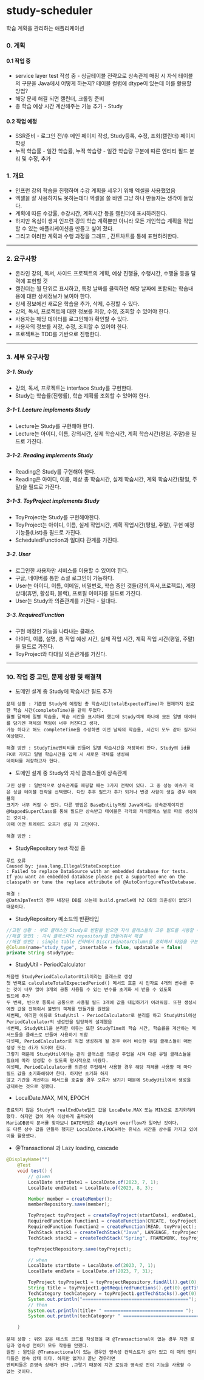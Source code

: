 # study-scheduler
학습 계획을 관리하는 애플리케이션
### 0. 계획
#### 0.1 작업 중
+ service layer test 작성 중 - 싱글테이블 전략으로 상속관계 매핑 시 자식 테이블의 구분을 Java에서 어떻게 하는지? 테이블 컬럼에 dtype이 있는데 이를 활용할 방법?
+ 해당 문제 해결 되면 캘린더, 크롤링 준비
+ 총 학습 예상 시간 계산해주는 기능 추가 - Study

#### 0.2 작업 예정
+ SSR준비 - 로그인 전/후 메인 페이지 작성, Study등록, 수정, 조회(캘린더) 페이지 작성
+ 누적 학습률 - 일간 학습률, 누적 학습량 - 일간 학습량 구분에 따른 엔티티 필드 분리 및 수정, 추가

### 1. 개요
+ 인프런 강의 학습을 진행하며 수강 계획을 세우기 위해 엑셀을 사용했었음
+ 엑셀을 잘 사용하지도 못하는데다 엑셀을 쓸 바엔 그냥 하나 만들자는 생각이 들었다.
+ 계획에 따른 수강률, 수강시간, 계획시간 등을 캘린더에 표시하려한다.
+ 하지만 욕심이 생겨 인프런 강의 학습 계획뿐만 아니라 모든 개인학습 계획을 작업할 수 있는 애플리케이션을 만들고 싶어 졌다.
+ 그리고 이러한 계획과 수행 과정을 그래프 , 간트차트를 통해 표현하려한다.

---

### 2. 요구사항
+ 온라인 강의, 독서, 사이드 프로젝트의 계획, 예상 진행율, 수행시간, 수행율 등을 달력에 표현할 것
+ 캘린더는 월 단위로 표시하고, 특정 날짜를 클릭하면 해당 날짜에 포함되는 학습내용에 대한 상세정보가 보여야 한다.
+ 상세 정보에선 새로운 학습을 추가, 삭제, 수정할 수 있다.
+ 강의, 독서, 프로젝트에 대한 정보를 저장, 수정, 조회할 수 있어야 한다.
+ 사용자는 해당 데이터를 로그인해야 확인할 수 있다.
+ 사용자의 정보를 저장, 수정, 조회할 수 있어야 한다.
+ 프로젝트는 TDD를 기반으로 진행한다.

---

### 3. 세부 요구사항
##### 3-1. Study
+ 강의, 독서, 프로젝트는 interface Study를 구현한다.
+ Study는 학습률(진행률), 학습 계획률 조회할 수 있어야 한다.
##### 3-1-1. Lecture implements Study
+ Lecture는 Study를 구현해야 한다.
+ Lecture는 아이디, 이름, 강의시간, 실제 학습시간, 계획 학습시간(평일, 주말)을 필드로 가진다.
##### 3-1-2. Reading implements Study
+ Reading은 Study를 구현해야 한다.
+ Reading은 아이디, 이름, 예상 총 학습시간, 실제 학습시간, 계획 학습시간(평일, 주말)을 필드로 가진다.
##### 3-1-3. ToyProject implements Study
+ ToyProject는 Study를 구현해야한다.
+ ToyProject는 아이디, 이름, 실제 작업시간, 계획 작업시간(평일, 주말), 구현 예정 기능들(List)을 필드로 가진다.
+ ScheduledFunction과 일대다 관계를 가진다.

##### 3-2. User
+ 로그인한 사용자만 서비스를 이용할 수 있어야 한다.
+ 구글, 네이버를 통한 소셜 로그인이 가능하다.
+ User는 아이디, 이름, 이메일, 비밀번호, 학습 중인 것들(강의,독서,프로젝트), 계정상태(휴면, 활성화, 블랙), 프로필 이미지를 필드로 가진다.
+ User는 Study와 의존관계를 가진다 - 일대다.

##### 3-3. RequiredFunction
+ 구현 예정인 기능을 나타내는 클래스
+ 아이디, 이름, 설명, 총 작업 예상 시간, 실제 작업 시간, 계획 작업 시간(평일, 주말)을 필드로 가진다.
+ ToyProject와 다대일 의존관게를 가진다.

---

### 10. 작업 중 고민, 문제 상황 및 해결책
+ 도메인 설계 중 Study에 학습시간 필드 추가
```
문제 상황 : 기존엔 Study에 예정된 총 학습시간(totalExpectedTime)과 현재까지 완료한 학습 시간(completeTime)을 같이 두었다.
월별 달력에 일별 학습율, 학습 시간을 표시하려 했는데 Study객체 하나에 모든 일별 데이터를 담기엔 객체의 책임이 너무 커진다고 생각.
가능 하다고 해도 completeTime을 수정하면 이전 날짜의 학습율, 시간이 모두 같아 질거라 예상됐다.

해결 방안 : StudyTime엔티티를 만들어 일별 학습시간을 저장하려 한다. Study의 id를 FK로 가지고 일별 학습시간을 입력 시 새로운 객체를 생성해
데이터를 저장하고자 한다.
```

+ 도메인 설계 중 Study와 자식 클래스들이 상속관계
```
고민 상황 : 일반적으로 상속관계를 매핑할 때는 3가지 전략이 있다. 그 중 성능 이슈가 적은 싱글 테이블 전략을 선택했다. 다만 추후 필드가 추가 되거나 변경 사항이 생길 경우 테이블의 
크기가 너무 커질 수 있다. 다른 방법은 BaseEntity처럼 Java에서는 상속관계이지만 @MappedSuperClass를 통해 필드만 상속받고 테이블은 각각의 자식클래스 별로 따로 생성하는 것이다. 
이때 어떤 트레이드 오프가 생길 지 고민이다.

해결 방안 : 
```

+ StudyRepository test 작성 중
```
루트 오류  
Caused by: java.lang.IllegalStateException
: Failed to replace DataSource with an embedded database for tests. 
If you want an embedded database please put a supported one on the classpath or tune the replace attribute of @AutoConfigureTestDatabase.

해결 : 
@DataJpaTest의 경우 내장된 DB를 쓰는데 build.gradle에 h2 DB의 의존성이 없었기 때문이다.
```

+ StudyRepository 메소드의 반환타입
```java
//고민 상황 : 부모 클래스인 Study로 반환을 받으면 자식 클래스들의 고유 필드를 사용할 수 없다.
//해결 방안1 : 자식 클래스마다 repository를 만들어줘서 해결
//해결 방안2 : single table 전략에서 DiscriminatorColumn을 조회해서 타입을 구분해 줄 수 있다.
@Column(name="study_type", insertable = false, updatable = false)
private String studyType;
```

+ StudyUtil - PeriodCalculator 
```
처음엔 StudyPeriodCalculatorUtil이라는 클래스로 생성
첫 번째로 calculateTotalExpectedPeriod() 메서드 호출 시 인자로 4개의 변수를 주는 것이 너무 많아 3개의 공통 사용될 수 있는 변수를 초기화 시 받을 수 있도록
필드에 추가
두 번째, 빈으로 등록시 공통으로 사용될 필드 3개에 값을 대입하기가 어려워짐. 또한 생성시에만 값을 전해줘서 불변의 객체를 만들기를 원했음
세번째, 이러한 이유로 StudyUtil - PeriodCalculator로 분리를 하고 StudyUtil에선 PeriodCalculator의 생성만을 담당하게 설계했음
네번째, StudyUtil을 분리한 이유는 또한 StudyTime의 학습 시간, 학습률을 계산하는 메서드들을 클래스로 만들어 사용하기 위함
다섯째, PeriodCalculator로 직접 생성하게 될 경우 여러 비슷한 유틸 클래스들이 매번 생성 또는 di가 되어야 한다.
그렇기 때문에 StudyUtil이라는 관리 클래스를 의존성 주입을 시켜 다른 유틸 클래스들을 필요에 따라 생성할 수 있도록 명시적으로 바꿨다.
여섯째, PeriodCalculator를 의존성 주입해서 사용할 경우 해당 객체를 사용할 때 마다 필드 값을 초기화해줘야 한다. 하지만 초기화 하지
않고 기간을 계산하는 메서드를 호출할 경우 오류가 생기기 때문에 StudyUtil에서 생성을 강제하는 것으로 정했다.
```

+ LocalDate.MAX, MIN, EPOCH
```
종료되지 않은 Study의 realEndDate필드 값을 LocaDate.MAX 또는 MIN으로 초기화하려 했다. 하지만 값이 계속 이상하게 출력되어
MariaDB공식 문서를 찾아보니 DATE타입은 4Bytes라 overflow가 일어난 것이다. 
또 다른 상수 값을 만들까 했지만 LocalDate.EPOCH라는 유닉스 시간을 상수를 가지고 있어 이를 활용했다.
```

+ @Transactional 과 Lazy loading, cascade
```java
@DisplayName("")
    @Test
    void test() {
        // given
        LocalDate startDate1 = LocalDate.of(2023, 7, 1);
        LocalDate endDate1 = LocalDate.of(2023, 8, 3);

        Member member = createMember();
        memberRepository.save(member);

        ToyProject toyProject = createToyProject(startDate1, endDate1, member);
        RequiredFunction function1 = createFunction(CREATE, toyProject);
        RequiredFunction function2 = createFunction(READ, toyProject);
        TechStack stack1 = createTechStack("Java", LANGUAGE, toyProject);
        TechStack stack2 = createTechStack("Spring", FRAMEWORK, toyProject);

        toyProjectRepository.save(toyProject);

        // when
        LocalDate startDate = LocalDate.of(2023, 7, 1);
        LocalDate endDate = LocalDate.of(2023, 7, 31);

        ToyProject toyProject1 = toyProjectRepository.findAll().get(0);
        String title = toyProject1.getRequiredFunctions().get(0).getTitle();
        TechCategory techCategory = toyProject1.getTechStacks().get(0).getTechCategory();
        System.out.println("=======================================");
        // then
        System.out.println(title+ " ============================= ");
        System.out.println(techCategory+ " ============================= ");

    }
```
```
문제 상황 : 위와 같은 테스트 코드를 작성했을 때 @Transactional이 없는 경우 지연 로딩과 영속성 전이가 모두 작동을 안했다.
원인 : 원인은 @Transactional이 있는 경우만 영속성 컨텍스트가 살아 있고 이 때의 엔티티들은 영속 상태 이다. 하지만 없거나 끝난 경우라면
엔티티들은 준영속 상태가 된다 .그렇기 때문에 지연 로딩과 영속성 전이 기능을 사용할 수 없는 것이다.
```